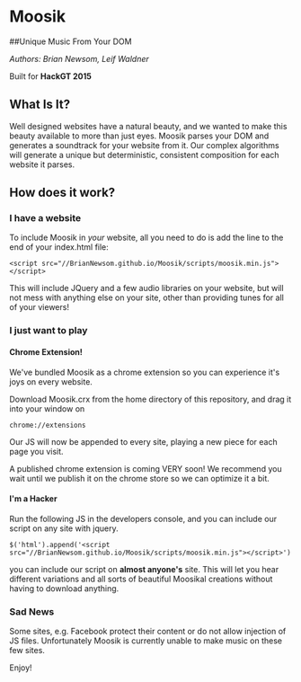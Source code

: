 # Moosik
##Unique Music From Your DOM

*Authors: Brian Newsom, Leif Waldner*

Built for **HackGT 2015**

## What Is It?
Well designed websites have a natural beauty, and we wanted to make this beauty available to more than just eyes.
Moosik parses your DOM and generates a soundtrack for your website from it.  Our complex algorithms will generate 
a unique but deterministic, consistent composition for each website it parses.

## How does it work?

### I have a website
To include Moosik in *your* website, all you need to do is add the line to the end of your index.html file:
```
<script src="//BrianNewsom.github.io/Moosik/scripts/moosik.min.js"></script>
```
This will include JQuery and a few audio libraries on your website, but will not mess with anything else on your site,
other than providing tunes for all of your viewers!

### I just want to play

#### Chrome Extension!
We've bundled Moosik as a chrome extension so you can experience it's joys on every website.

Download Moosik.crx from the home directory of this repository, and drag it into your window on
```
chrome://extensions
```
Our JS will now be appended to every site, playing a new piece for each page you visit.

A published chrome extension is coming VERY soon! We recommend you wait until we publish it on the chrome store so we can 
optimize it a bit.

#### I'm a Hacker
Run the following JS in the developers console, and you can include our script on any site with jquery.
```
$('html').append('<script src="//BrianNewsom.github.io/Moosik/scripts/moosik.min.js"></script>')
```
you can include our script on **almost anyone's** site.  This will let you hear different variations and all sorts
of beautiful Moosikal creations without having to download anything.

### Sad News
Some sites, e.g. Facebook protect their content or do not allow injection of JS files.  Unfortunately Moosik is currently unable to make music on these few sites.

Enjoy!

